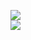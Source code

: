 [![](https://img.shields.io/badge/Made%20With-Github%20Spray-lightgrey.svg?style=for-the-badge&logo=github)](https://github.com/Annihil/github-spray#19807)  
[![](https://i.imgur.com/2DrTn0Z.gif)](https://github.com/Annihil/github-spray)